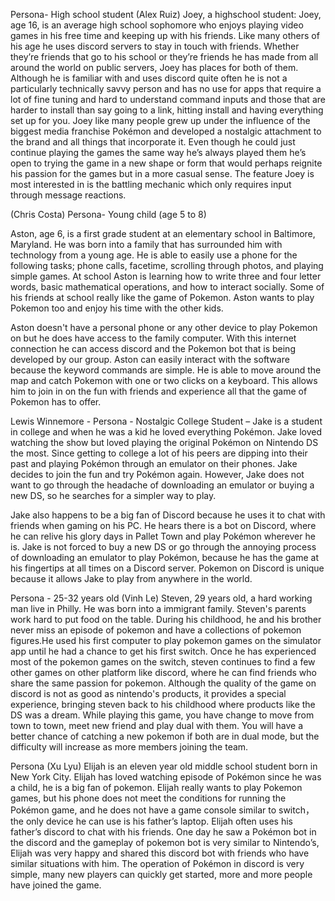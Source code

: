 Persona- High school student (Alex Ruiz) Joey, a highschool student: Joey, age 16, is an average high school sophomore who enjoys playing video games in his free time and 
keeping up with his friends. Like many others of his age he uses discord servers to stay in touch with friends. Whether they’re friends that go to his school or they’re friends 
he has made from all around the world on public servers, Joey has places for both of them. Although he is familiar with and uses discord quite often he is not a particularly
technically savvy person and has no use for apps that require a lot of fine tuning and hard to understand command inputs and those that are harder to install than say going 
to a link, hitting install and having everything set up for you. Joey like many people grew up under the influence of the biggest media franchise Pokémon and developed a 
nostalgic attachment to the brand and all things that incorporate it. Even though he could just continue playing the games the same way he’s always played them he’s open to 
trying the game in a new shape or form that would perhaps reignite his passion for the games but in a more casual sense. The feature Joey is most interested in is the battling 
mechanic which only requires input through message reactions.

(Chris Costa) Persona- Young child (age 5 to 8)

Aston, age 6, is a first grade student at an elementary school in Baltimore, Maryland. He was born into a family that has surrounded him with technology from a young age. He is
able to easily use a phone for the following tasks; phone calls, facetime, scrolling through photos, and playing simple games. At school Aston is learning how to write three and 
four letter words, basic mathematical operations, and how to interact socially. Some of his friends at school really like the game of Pokemon. Aston wants to play Pokemon too and
enjoy his time with the other kids.

Aston doesn't have a personal phone or any other device to play Pokemon on but he does have access to the family computer. With this internet connection he can access discord and
the Pokemon bot that is being developed by our group. Aston can easily interact with the software because the keyword commands are simple. He is able to move around the map and 
catch Pokemon with one or two clicks on a keyboard. This allows him to join in on the fun with friends and experience all that the game of Pokemon has to offer.

Lewis Winnemore - Persona - Nostalgic College Student – Jake is a student in college and when he was a kid he loved everything Pokémon. Jake loved watching the show but loved
playing the original Pokémon on Nintendo DS the most. Since getting to college a lot of his peers are dipping into their past and playing Pokémon through an emulator on their
phones. Jake decides to join the fun and try Pokémon again. However, Jake does not want to go through the headache of downloading an emulator or buying a new DS, so he searches 
for a simpler way to play.

Jake also happens to be a big fan of Discord because he uses it to chat with friends when gaming on his PC. He hears there is a bot on Discord, where he can relive his glory 
days in Pallet Town and play Pokémon wherever he is. Jake is not forced to buy a new DS or go through the annoying process of downloading an emulator to play Pokémon, because he 
has the game at his fingertips at all times on a Discord server. Pokemon on Discord is unique because it allows Jake to play from anywhere in the world.

Persona - 25-32 years old (Vinh Le) Steven, 29 years old, a hard working man live in Philly. He was born into a immigrant family. Steven's parents work hard to put food on
the table. During his childhood, he and his brother never miss an episode of pokemon and have a collections of pokemon figures.He used his first computer to play pokemon games 
on the simulator app until he had a chance to get his first switch. Once he has experienced most of the pokemon games on the switch, steven continues to find a few other games
on other platform like discord, where he can find friends who share the same passion for pokemon. Although the quality of the game on discord is not as good as nintendo's
products, it provides a special experience, bringing steven back to his childhood where products like the DS was a dream. While playing this game, you have change to move 
from town to town, meet new friend and play dual with them. You will have a better chance of catching a new pokemon if both are in dual mode, but the difficulty will increase
as more members joining the team.

Persona (Xu Lyu) Elijah is an eleven year old middle school student born in New York City. Elijah has loved watching episode of Pokémon since he was a child, he is a big fan
of pokemon. Elijah really wants to play Pokemon games, but his phone does not meet the conditions for running the Pokémon game, and he does not have a game console similar
to switch， the only device he can use is his father’s laptop. Elijah often uses his father’s discord to chat with his friends. One day he saw a Pokémon bot in the discord
and the gameplay of pokemon bot is very similar to Nintendo’s, Elijah was very happy and shared this discord bot with friends who have similar situations with him. The 
operation of Pokémon in discord is very simple, many new players can quickly get started, more and more people have joined the game.

